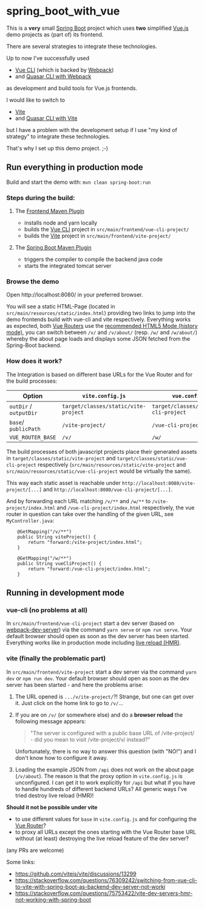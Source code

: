 # spring_boot_with_vue

This is a **very** small [Spring Boot](https://docs.spring.io/spring-boot/docs/current/reference/htmlsingle/) project
which uses **two** simplified [Vue.js](https://vuejs.org/) demo projects as (part of) its frontend.

There are several strategies to integrate these technologies.

Up to now I've successfully used

- [Vue CLI](https://cli.vuejs.org/) (which is backed by [Webpack](https://webpack.js.org/))
- and [Quasar CLI with Webpack](https://quasar.dev/quasar-cli-webpack/quasar-config-js)

as development and build tools for Vue.js frontends.

I would like to switch to

- [Vite](https://vitejs.dev/)
- and [Quasar CLI with Vite](https://quasar.dev/quasar-cli-vite/quasar-config-js)

but I have a problem with the development setup if I use "my kind of strategy" to integrate these technologies.

That's why I set up this demo project. ;-)

## Run everything in production mode

Build and start the demo with: `mvn clean spring-boot:run`

### Steps during the build:

1. The [Frontend Maven Plugin](https://github.com/eirslett/frontend-maven-plugin)

   - installs node and yarn locally
   - builds the [Vue CLI](https://cli.vuejs.org/) project in `src/main/frontend/vue-cli-project/`
   - builds the [Vite](https://vitejs.dev/) project in `src/main/frontend/vite-project/`

2. The [Spring Boot Maven Plugin](https://docs.spring.io/spring-boot/docs/current/maven-plugin/reference/htmlsingle)

   - triggers the compiler to compile the backend java code
   - starts the integrated tomcat server

### Browse the demo

Open http://localhost:8080/ in your preferred browser.

You will see a static HTML-Page (located in `src/main/resources/static/index.html`) providing two links to jump into the demo frontends build with vue-cli and vite respectively. Everything works as expected, both [Vue Routers](https://router.vuejs.org) use the [recommended HTML5 Mode (history mode)](https://router.vuejs.org/guide/essentials/history-mode.html#html5-mode), you can switch between `/v/` and `/v/about/` (resp. `/w/` and `/w/about/`) whereby the about page loads and displays some JSON fetched from the Spring-Boot backend.

### How does it work?

The Integration is based on different base URLs for the Vue Router and for the build processes:

| Option                 | `vite.config.js`                     | `vue.config.js`                         |
| ---------------------- | ------------------------------------ | --------------------------------------- |
| `outDir` / `outputDir` | `target/classes/static/vite-project` | `target/classes/static/vue-cli-project` |
| `base`/ `publicPath`   | `/vite-project/`                     | `/vue-cli-project/`                     |
| `VUE_ROUTER_BASE`      | `/v/`                                | `/w/`                                   |

The build processes of both javascript projects place their generated assets in `target/classes/static/vite-project` and `target/classes/static/vue-cli-project` respectively (`src/main/resources/static/vite-project` and `src/main/resources/static/vue-cli-project` would be virtually the same).

This way each static asset is reachable under `http://localhost:8080/vite-project/[...]` and `http://localhost:8080/vue-cli-project/[...]`.

And by forwarding each URL matching `/v/**` and `/w/**` to `/vite-project/index.html` and `/vue-cli-project/index.html` respectively, the vue router in question can take over the handling of the given URL, see `MyController.java`:

```
    @GetMapping("/v/**")
    public String viteProject() {
        return "forward:/vite-project/index.html";
    }

    @GetMapping("/w/**")
    public String vueCliProject() {
        return "forward:/vue-cli-project/index.html";
    }
```

## Running in development mode

### vue-cli (no problems at all)

In `src/main/frontend/vue-cli-project` start a dev server (based on [webpack-dev-server](https://github.com/webpack/webpack-dev-server)) via the command `yarn serve` or `npm run serve`. Your default browser should open as soon as the dev server has been started. Everything works like in production mode including [live reload (HMR)](https://webpack.js.org/configuration/dev-server/#devserverhot).

### vite (finally the problematic part)

In `src/main/frontend/vite-project` start a dev server via the command `yarn dev` or `npm run dev`. Your default browser should open as soon as the dev server has been started - and here the problems arise:

1. The URL opened is `.../v/ite-project/`?! Strange, but one can get over it. Just click on the home link to go to `/v/`...
2. If you are on `/v/` (or somewhere else) and do a **browser reload** the following message appears:

   > "The server is configured with a public base URL of /vite-project/ - did you mean to visit /vite-project/v/ instead?"

   Unfortunately, there is no way to answer this question (with "NO!") and I don't know how to configure it away.

3. Loading the example JSON from `/api` does not work on the about page (`/v/about`). The reason is that the proxy option in `vite.config.js` is unconfigured. I can get it to work explicitly for `/api` but what if you have to handle hundreds of different backend URLs? All generic ways I've tried destroy live reload (HMR)!

**Should it not be possible under vite**

- to use different values for `base` in `vite.config.js` and for configuring the [Vue Router](https://router.vuejs.org/api/#Functions-createWebHistory)?
- to proxy all URLs except the ones starting with the Vue Router base URL without (at least) destroying the live reload feature of the dev server?

(any PRs are welcome)

Some links:

* https://github.com/vitejs/vite/discussions/13299
* https://stackoverflow.com/questions/76309242/switching-from-vue-cli-to-vite-with-spring-boot-as-backend-dev-server-not-worki
* https://stackoverflow.com/questions/75753422/vite-dev-servers-hmr-not-working-with-spring-boot
